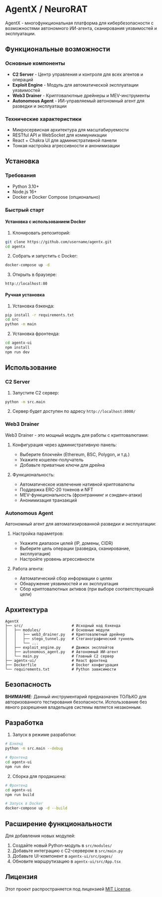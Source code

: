 # AgentX / NeuroRAT

AgentX - многофункциональная платформа для кибербезопасности с возможностями автономного ИИ-агента, сканирования уязвимостей и эксплуатации.

## Функциональные возможности

### Основные компоненты
- **C2 Server** - Центр управления и контроля для всех агентов и операций
- **Exploit Engine** - Модуль для автоматической эксплуатации уязвимостей
- **Web3 Drainer** - Криптовалютные дрейнеры и MEV-инструменты
- **Autonomous Agent** - ИИ-управляемый автономный агент для разведки и эксплуатации

### Технические характеристики
- Микросервисная архитектура для масштабируемости
- RESTful API и WebSocket для коммуникации
- React + Chakra UI для административной панели
- Тонкая настройка агрессивности и анонимизации

## Установка

### Требования
- Python 3.10+
- Node.js 16+
- Docker и Docker Compose (опционально)

### Быстрый старт

#### Установка с использованием Docker

1. Клонировать репозиторий:
```bash
git clone https://github.com/username/agentx.git
cd agentx
```

2. Собрать и запустить с Docker:
```bash
docker-compose up -d
```

3. Открыть в браузере:
```
http://localhost:80
```

#### Ручная установка

1. Установка бэкенда:
```bash
pip install -r requirements.txt
cd src
python -m main
```

2. Установка фронтенда:
```bash
cd agentx-ui
npm install
npm run dev
```

## Использование

### C2 Server

1. Запустите C2 сервер:
```bash
python -m src.main
```

2. Сервер будет доступен по адресу `http://localhost:8000/`

### Web3 Drainer

Web3 Drainer - это мощный модуль для работы с криптовалютами:

1. Конфигурация через административную панель:
   - Выберите блокчейн (Ethereum, BSC, Polygon, и т.д.)
   - Укажите кошелек-получатель
   - Добавьте приватные ключи для дрейна

2. Функциональность:
   - Автоматическое извлечение нативной криптовалюты
   - Поддержка ERC-20 токенов и NFT
   - MEV-функциональность (фронтраннинг и сэндвич-атаки)
   - Анонимизация транзакций

### Autonomous Agent

Автономный агент для автоматизированной разведки и эксплуатации:

1. Настройка параметров:
   - Укажите диапазон целей (IP, домены, CIDR)
   - Выберите цель операции (разведка, сканирование, эксплуатация)
   - Настройте уровень агрессивности

2. Работа агента:
   - Автоматический сбор информации о целях
   - Обнаружение уязвимостей и их эксплуатация
   - Сбор криптовалютных активов (при выборе соответствующей цели)

## Архитектура

```
AgentX
├── src/                      # Исходный код бэкенда
│   ├── modules/              # Основные модули
│   │   ├── web3_drainer.py   # Криптовалютный дрейнер
│   │   ├── stego_tunnel.py   # Стеганографический туннель
│   │   └── ...
│   ├── exploit_engine.py     # Движок эксплойтов
│   ├── autonomous_agent.py   # Автономный ИИ-агент
│   └── main.py               # Главный C2 сервер
├── agentx-ui/                # React фронтенд
├── Dockerfile                # Docker конфигурация
└── requirements.txt          # Python зависимости
```

## Безопасность

**ВНИМАНИЕ**: Данный инструментарий предназначен ТОЛЬКО для авторизованного тестирования безопасности. Использование без явного разрешения владельцев системы является незаконным.

## Разработка

1. Запуск в режиме разработки:
```bash
# Бэкенд
python -m src.main --debug

# Фронтенд
cd agentx-ui
npm run dev
```

2. Сборка для продакшена:
```bash
# Фронтенд
cd agentx-ui
npm run build

# Запуск в Docker
docker-compose up -d --build
```

## Расширение функциональности

Для добавления новых модулей:

1. Создайте новый Python-модуль в `src/modules/`
2. Добавьте интеграцию с C2-сервером в `src/main.py`
3. Добавьте UI-компонент в `agentx-ui/src/pages/`
4. Обновите маршрутизацию в `agentx-ui/src/App.tsx`

## Лицензия

Этот проект распространяется под лицензией [MIT License](LICENSE). 